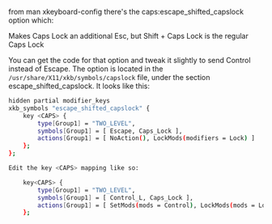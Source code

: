 from man xkeyboard-config there's the caps:escape_shifted_capslock option which:

Makes Caps Lock an additional Esc, but Shift + Caps Lock is the regular Caps Lock

You can get the code for that option and tweak it slightly to send Control instead of Escape. The option is located in the `/usr/share/X11/xkb/symbols/capslock` file, under the section escape_shifted_capslock. It looks like this:

```bash
hidden partial modifier_keys
xkb_symbols "escape_shifted_capslock" {
    key <CAPS> {
        type[Group1] = "TWO_LEVEL",
        symbols[Group1] = [ Escape, Caps_Lock ],
        actions[Group1] = [ NoAction(), LockMods(modifiers = Lock) ]
    };
};
```

```bash
Edit the key <CAPS> mapping like so:

    key<CAPS> {
        type[Group1] = "TWO_LEVEL",
        symbols[Group1] = [ Control_L, Caps_Lock ],
        actions[Group1] = [ SetMods(mods = Control), LockMods(mods = Lock) ]
    };
```
